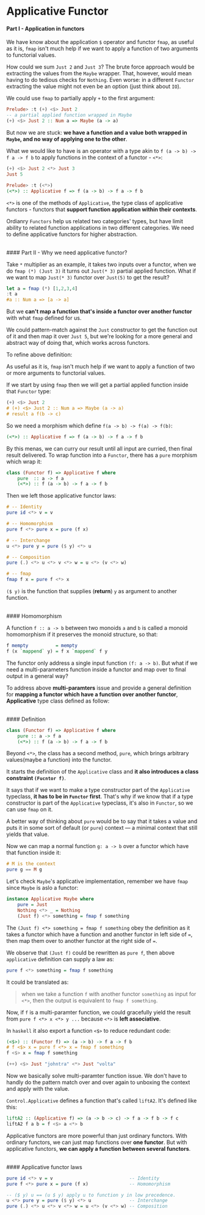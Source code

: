 # Applicative Functor


#### Part I - Application in functors

We have know about the application `$` operator and functor `fmap`, as useful as it is, `fmap` isn't much help if we want to apply a function of two arguments to functorial values. 

How could we sum `Just 2` and `Just 3`? The brute force approach would be extracting the values from the `Maybe` wrapper. That, however, would mean having to do tedious checks for `Nothing`. Even worse: in a different `Functor` extracting the value might not even be an option (just think about `IO`).

We could use `fmap` to partially apply `+` to the first argument:

```haskell
Prelude> :t (+) <$> Just 2
-- a partial applied function wrapped in Maybe
(+) <$> Just 2 :: Num a => Maybe (a -> a)
```

But now we are stuck: **we have a function and a value both wrapped in `Maybe`, and no way of applying one to the other**.

What we would like to have is an operator with a type akin to `f (a -> b) -> f a -> f b` to apply functions in the context of a functor - `<*>`:

```haskell
(+) <$> Just 2 <*> Just 3
Just 5

Prelude> :t (<*>)
(<*>) :: Applicative f => f (a -> b) -> f a -> f b
```

`<*>` is one of the methods of `Applicative`, the type class of applicative functors - functors that **support function application within their contexts**. 

Ordianry `Functors` help us related two categories' types, but have limit ability to related function applications in two different categories. We need to define applicative functors for higher abstraction.

<br>
#### Part II - Why we need applicative functor?

Take `*` multiplier as an example, it takes two inputs over a functor, when we do `fmap (*) (Just 3)` it turns out `Just(* 3)` partial applied function. What if we want to map `Just(* 3)` functor over `Just(5)` to get the result? 

```haskell
let a = fmap (*) [1,2,3,4]  
:t a 
#a :: Num a => [a -> a]
```

But we **can't map a function that's inside a functor over another functor** with what `fmap` defined for us.

We could pattern-match against the `Just` constructor to get the function out of it and then map it over `Just 5`, but we're looking for a more general and abstract way of doing that, which works across functors.

To refine above definition:

As useful as it is, `fmap` isn't much help if we want to apply a function of two or more arguments to functorial values.

If we start by using `fmap` then we will get a partial applied function inside that `Functor` type:

```haskell
(+) <$> Just 2
# (+) <$> Just 2 :: Num a => Maybe (a -> a)
# result a f(b -> c) 
```

So we need a morphism which define `f(a -> b) -> f(a) -> f(b)`:

```haskell
(<*>) :: Applicative f => f (a -> b) -> f a -> f b
```

By this menas, we can curry our result until all input are curried, then final result delivered. To wrap function into a `Functor`, there has a `pure` morphism which wrap it:

```haskell
class (Functor f) => Applicative f where
    pure  :: a -> f a
    (<*>) :: f (a -> b) -> f a -> f b
```

Then we left those applicative functor laws:

```haskell
# -- Identity
pure id <*> v = v

# -- Homomorphism
pure f <*> pure x = pure (f x)               

# -- Interchange
u <*> pure y = pure ($ y) <*> u

# -- Composition
pure (.) <*> u <*> v <*> w = u <*> (v <*> w) 

# -- fmap
fmap f x = pure f <*> x                      
```

`($ y)` is the function that supplies (**return**) `y` as argument to another function.

<br>
#### Homomorphism 

A function `f :: a -> b` between two monoids `a` and `b` is called a monoid homomorphism if it preserves the monoid structure, so that: 

```haskell
f mempty          = mempty
f (x `mappend` y) = f x `mappend` f y
```

The functor only address a single input function `(f: a -> b)`. But what if we need a multi-parameters function inside a functor and map over to final output in a general way?

To address above **multi-paramters** issue and provide a general definition for **mapping a functor which have a function over another functor**, **Applicative** type class defined as follow:

<br>
#### Definition

```haskell
class (Functor f) => Applicative f where  
    pure :: a -> f a  
    (<*>) :: f (a -> b) -> f a -> f b  
```

Beyond `<*>`, the class has a second method, `pure`, which brings arbitrary values(maybe a function) into the functor. 

It starts the definition of the `Applicative` class and **it also introduces a class constraint `(Fucntor f)`**. 

It says that if we want to make a type constructor part of the `Applicative` typeclass, **it has to be in `Functor` first**. That's why if we know that if a type constructor is part of the `Applicative` typeclass, it's also in `Functor`, so we can use `fmap` on it.

A better way of thinking about `pure` would be to say that it takes a value and puts it in some sort of default (or `pure`) context — a minimal context that still yields that value. 

Now we can map a normal function `g: a -> b` over a functor which have that function inside it:

```haskell
# M is the context
pure g == M g
```

Let's check `Maybe`'s applicative implementation, remember we have `fmap` since `Maybe` is aslo a functor:

```haskell
instance Applicative Maybe where  
    pure = Just  
    Nothing <*> _ = Nothing  
    (Just f) <*> something = fmap f something  
```

The `(Just f) <*> something = fmap f something` obey the definition as it takes a functor which have a function and another functor in left side of `=`, then map them over to another functor at the right side of `=`.

We observe that `(Just f)` could be rewritten as `pure f`, then above `applicative` definition can supply a law as:

```haskell
pure f <*> something = fmap f something
```

It could be translated as: 

> when we take a function `f` with another functor `something` as input for `<*>`, then the output is equivalent to `fmap f something`.

Now, if `f` is a multi-paramter function, we could gracefully yield the result from `pure f <*> x <*> y ...` because `<*>` is **left associative**.

In `haskell` it also export a function `<$>` to reduce redundant code:

```haskell
(<$>) :: (Functor f) => (a -> b) -> f a -> f b
# f <$> x = pure f <*> x = fmap f something
f <$> x = fmap f something

(++) <$> Just "johntra" <*> Just "volta"
```

Now we basically solve multi-paramter function issue. We don't have to handly do the pattern match over and over again to unboxing the context and apply with the value.

`Control.Applicative` defines a function that's called `liftA2`. It's defined like this:

```haskell
liftA2 :: (Applicative f) => (a -> b -> c) -> f a -> f b -> f c  
liftA2 f a b = f <$> a <*> b 
```

Applicative functors are more powerful than just ordinary functors. With ordinary functors, we can just map functions over **one functor**. But with applicative functors, **we can apply a function between several functors**.

<br>
#### Applicative functor laws

```haskell
pure id <*> v = v                            -- Identity
pure f <*> pure x = pure (f x)               -- Homomorphism

-- ($ y) u == (u $ y) apply u to function y in low precedence.
u <*> pure y = pure ($ y) <*> u              -- Interchange
pure (.) <*> u <*> v <*> w = u <*> (v <*> w) -- Composition
```
